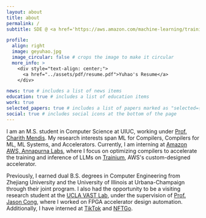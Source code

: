 ```yaml
---
layout: about
title: about
permalink: /
subtitle: SDE @ <a href='https://aws.amazon.com/machine-learning/trainium/?nc1=h_ls'>Amazon AWS</a> | MSCS @ <a href='https://cs.illinois.edu'>UIUC</a> | ex-SDE @ <a href='https://www.tiktok.com/about?lang=en'>TikTok</a>

profile:
  align: right
  image: geyuhao.jpg
  image_circular: false # crops the image to make it circular
  more_info: >
    <div style="text-align: center;">
      <a href="../assets/pdf/resume.pdf">Yuhao's Resume</a>
    </div>

news: true # includes a list of news items
education: true # includes a list of education items
work: true
selected_papers: true # includes a list of papers marked as "selected={true}"
social: true # includes social icons at the bottom of the page
---
```


I am an M.S. student in Computer Science at UIUC, working under [Prof. Charith Mendis](https://charithmendis.com). My research interests span ML for Compilers, Compilers for ML, ML Systems, and Accelerators. Currently, I am interning at [Amazon AWS, Annapurna Labs](https://www.amazon.jobs/content/en/teams/amazon-web-services/annapurna-labs), where I focus on optimizing compilers to accelerate the training and inference of LLMs on [Trainium](https://aws.amazon.com/machine-learning/trainium/?nc1=h_ls), AWS's custom-designed accelerator.

Previously, I earned dual B.S. degrees in Computer Engineering from Zhejiang University and the University of Illinois at Urbana-Champaign through their joint program. I also had the opportunity to be a visiting research student at the [UCLA VAST Lab](https://vast.cs.ucla.edu), under the supervision of [Prof. Jason Cong](https://vast.cs.ucla.edu/people/faculty/jason-cong), where I worked on FPGA accelerator design automation. Additionally, I have interned at [TikTok](https://www.tiktok.com/about?lang=en) and [NFTGo](https://nftgo.io).

